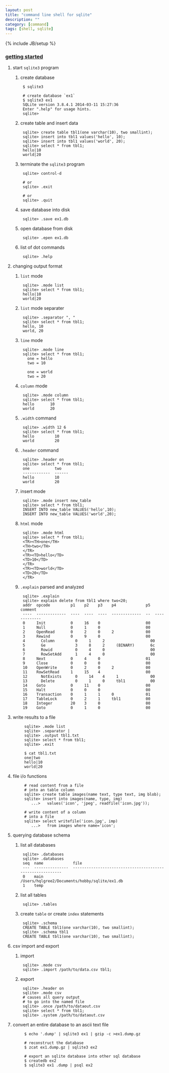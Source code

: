 ```yaml
---
layout: post
title: "command line shell for sqlite"
description: ""
category: [command]
tags: [shell, sqlite]
---
```

{% include JB/setup %}


### [getting started](https://www.sqlite.org/cli.html)

1. start `sqlite3` program

    1. create database

            $ sqlite3

            # create database `ex1`
            $ sqlite3 ex1
            SQLite version 3.8.4.1 2014-03-11 15:27:36
            Enter ".help" for usage hints.
            sqlite> 

    1. create table and insert data

            sqlite> create table tbl1(one varchar(10), two smallint);
            sqlite> insert into tbl1 values('hello', 10);
            sqlite> insert into tbl1 values('world', 20);
            sqlite> select * from tbl1;
            hello|10
            world|20

    1. terminate the `sqlite3` program

            sqlite> control-d

            # or
            sqlite> .exit

            # or
            sqlite> .quit

    1. save database into disk

            sqlite> .save ex1.db

    1. open database from disk

            sqlite> .epen ex1.db

    1. list of dot commands

            sqlite> .help

1. changing output format

    1. `list` mode

            sqlite> .mode list
            sqlite> select * from tbl1;
            hello|10
            world|20

    1. `list` mode separater

            sqlite> .separator ", "
            sqlite> select * from tbl1;
            hello, 10
            world, 20

    1. `line` mode

            sqlite> .mode line
            sqlite> select * from tbl1;
              one = hello
              two = 10

              one = world
              two = 20

    1. `column` mode

            sqlite> .mode column
            sqlite> select * from tbl1;
            hello       10        
            world       20        

    1. `.width` command

            sqlite> .width 12 6
            sqlite> select * from tbl1;
            hello         10    
            world         20    

    1. `.header` command

            sqlite> .header on
            sqlite> select * from tbl1;
            one           two   
            ------------  ------
            hello         10    
            world         20    

    1. insert mode

            sqlite> .mode insert new_table
            sqlite> select * from tbl1;
            INSERT INTO new_table VALUES('hello',10);
            INSERT INTO new_table VALUES('world',20);

    1. `html` mode

            sqlite> .mode html
            sqlite> select * from tbl1;
            <TR><TH>one</TH>
            <TH>two</TH>
            </TR>
            <TR><TD>hello</TD>
            <TD>10</TD>
            </TR>
            <TR><TD>world</TD>
            <TD>20</TD>
            </TR>

    1. `.explain` parsed and analyzed

            sqlite> .explain
            sqlite> explain delete from tbl1 where two<20;
            addr  opcode         p1    p2    p3    p4             p5  comment      
            ----  -------------  ----  ----  ----  -------------  --  -------------
            0     Init           0     16    0                    00               
            1     Null           0     1     0                    00               
            2     OpenRead       0     2     0     2              00               
            3     Rewind         0     9     0                    00               
            4       Column         0     1     2                    00               
            5       Ge             3     8     2     (BINARY)       6c               
            6       Rowid          0     4     0                    00               
            7       RowSetAdd      1     4     0                    00               
            8     Next           0     4     0                    01               
            9     Close          0     0     0                    00               
            10    OpenWrite      0     2     0     2              00               
            11    RowSetRead     1     15    4                    00               
            12      NotExists      0     14    4     1              00               
            13      Delete         0     1     0     tbl1           00               
            14    Goto           0     11    0                    00               
            15    Halt           0     0     0                    00               
            16    Transaction    0     1     1     0              01               
            17    TableLock      0     2     1     tbl1           00               
            18    Integer        20    3     0                    00               
            19    Goto           0     1     0                    00               

1. write results to a file

            sqlite> .mode list
            sqlite> .separator |
            sqlite> .output tbl1.txt
            sqlite> select * from tbl1;
            sqlite> .exit
            
            $ cat tbl1.txt 
            one|two
            hello|10
            world|20

1. file i/o functions

            # read content from a file
            # into an table column
            sqlite> create table images(name text, type text, img blob);
            sqlite> insert into images(name, type, img)
               ...>   values('icon', 'jpeg', readfile('icon.jpg'));

            # write content of a column
            # into a file
            sqlite> select writefile('icon.jpg', imp)
               ...>   from images where name='icon';

1. querying database schema

    1. list all databases

            sqlite> .databases
            sqlite> .databases
            seq  name             file                                                      
            ---  ---------------  ----------------------------------------------------------
            0    main             /Users/hqlgree2/Documents/hobby/sqlite/ex1.db             
            1    temp                                                                       

    1. list all tables

            sqlite> .tables

    1. create `table` or create `index` statements

            sqlite> .schema
            CREATE TABLE tbl1(one varchar(10), two smallint);
            sqlite> .schema tbl1 
            CREATE TABLE tbl1(one varchar(10), two smallint);

1. csv import and export

    1. import

            sqlite> .mode csv
            sqlite> .import /path/to/data.csv tbl1;

    1. export

            sqlite> .header on
            sqlite> .mode csv
            # causes all query output
            # to go into the named file
            sqlite> .once /path/to/dataout.csv
            sqlite> select * from tbl1;
            sqlite> .system /path/to/dataout.csv

1. convert an entire database to an ascii text file

            $ echo '.dump' | sqlite3 ex1 | gzip -c >ex1.dump.gz

            # reconstruct the database
            $ zcat ex1.dump.gz | sqlite3 ex2

            # export an sqlite database into other sql database
            $ createdb ex2
            $ sqlite3 ex1 .dump | psql ex2
